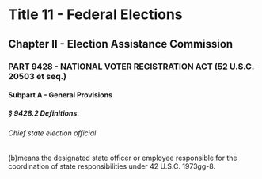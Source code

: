 
# Title 11 - Federal Elections
## Chapter II - Election Assistance Commission
### PART 9428 - NATIONAL VOTER REGISTRATION ACT (52 U.S.C. 20503 et seq.)
#### Subpart A - General Provisions
##### § 9428.2 Definitions.
###### Chief state election official

(b)means the designated state officer or employee responsible for the coordination of state responsibilities under 42 U.S.C. 1973gg-8.
